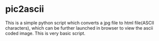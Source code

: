 # pic2ascii
This is a simple python script which converts a jpg file to html file(ASCII characters), which can be further launched in browser to view the ascii coded image. This is very basic script.

